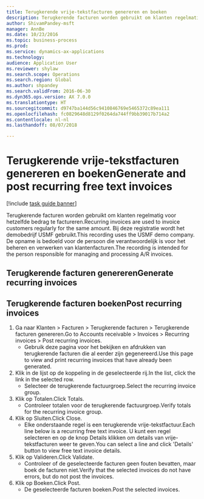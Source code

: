 ```yaml
--- 
title: Terugkerende vrije-tekstfacturen genereren en boeken
description: Terugkerende facturen worden gebruikt om klanten regelmatig voor hetzelfde bedrag te factureren.
author: ShivamPandey-msft
manager: AnnBe
ms.date: 10/23/2016
ms.topic: business-process
ms.prod: 
ms.service: dynamics-ax-applications
ms.technology: 
audience: Application User
ms.reviewer: shylaw
ms.search.scope: Operations
ms.search.region: Global
ms.author: shpandey
ms.search.validFrom: 2016-06-30
ms.dyn365.ops.version: AX 7.0.0
ms.translationtype: HT
ms.sourcegitcommit: d9747ba144d56c9410846769e5465372c89ea111
ms.openlocfilehash: fc0829648d8129f0264da744ff9bb39017b714a2
ms.contentlocale: nl-nl
ms.lasthandoff: 08/07/2018

---
```

# <a name="generate-and-post-recurring-free-text-invoices"></a><span data-ttu-id="f20fd-103">Terugkerende vrije-tekstfacturen genereren en boeken</span><span class="sxs-lookup"><span data-stu-id="f20fd-103">Generate and post recurring free text invoices</span></span>

[!include [task guide banner](../../includes/task-guide-banner.md)]

<span data-ttu-id="f20fd-104">Terugkerende facturen worden gebruikt om klanten regelmatig voor hetzelfde bedrag te factureren.</span><span class="sxs-lookup"><span data-stu-id="f20fd-104">Recurring invoices are used to invoice customers regularly for the same amount.</span></span> <span data-ttu-id="f20fd-105">Bij deze registratie wordt het demobedrijf USMF gebruikt.</span><span class="sxs-lookup"><span data-stu-id="f20fd-105">This recording uses the USMF demo company.</span></span> <span data-ttu-id="f20fd-106">De opname is bedoeld voor de persoon die verantwoordelijk is voor het beheren en verwerken van klantenfacturen.</span><span class="sxs-lookup"><span data-stu-id="f20fd-106">The recording is intended for the person responsible for managing and processing A/R invoices.</span></span>


## <a name="generate-recurring-invoices"></a><span data-ttu-id="f20fd-107">Terugkerende facturen genereren</span><span class="sxs-lookup"><span data-stu-id="f20fd-107">Generate recurring invoices</span></span>

## <a name="post-recurring-invoices"></a><span data-ttu-id="f20fd-108">Terugkerende facturen boeken</span><span class="sxs-lookup"><span data-stu-id="f20fd-108">Post recurring invoices</span></span>
1. <span data-ttu-id="f20fd-109">Ga naar Klanten > Facturen > Terugkerende facturen > Terugkerende facturen genereren.</span><span class="sxs-lookup"><span data-stu-id="f20fd-109">Go to Accounts receivable > Invoices > Recurring invoices > Post recurring invoices.</span></span>
    * <span data-ttu-id="f20fd-110">Gebruik deze pagina voor het bekijken en afdrukken van terugkerende facturen die al eerder zijn gegenereerd.</span><span class="sxs-lookup"><span data-stu-id="f20fd-110">Use this page to view and print recurring invoices that have already been generated.</span></span>  
2. <span data-ttu-id="f20fd-111">Klik in de lijst op de koppeling in de geselecteerde rij.</span><span class="sxs-lookup"><span data-stu-id="f20fd-111">In the list, click the link in the selected row.</span></span>
    * <span data-ttu-id="f20fd-112">Selecteer de terugkerende factuurgroep.</span><span class="sxs-lookup"><span data-stu-id="f20fd-112">Select the recurring invoice group.</span></span>  
3. <span data-ttu-id="f20fd-113">Klik op Totalen.</span><span class="sxs-lookup"><span data-stu-id="f20fd-113">Click Totals.</span></span>
    * <span data-ttu-id="f20fd-114">Controleer totalen voor de terugkerende factuurgroep.</span><span class="sxs-lookup"><span data-stu-id="f20fd-114">Verify totals for the recurring invoice group.</span></span>  
4. <span data-ttu-id="f20fd-115">Klik op Sluiten.</span><span class="sxs-lookup"><span data-stu-id="f20fd-115">Click Close.</span></span>
    * <span data-ttu-id="f20fd-116">Elke onderstaande regel is een terugkerende vrije-tekstfactuur.</span><span class="sxs-lookup"><span data-stu-id="f20fd-116">Each line below is a recurring free text invoice.</span></span> <span data-ttu-id="f20fd-117">U kunt een regel selecteren en op de knop Details klikken om details van vrije-tekstfacturen weer te geven.</span><span class="sxs-lookup"><span data-stu-id="f20fd-117">You can select a line and click 'Details' button to view free text invoice details.</span></span>  
5. <span data-ttu-id="f20fd-118">Klik op Valideren.</span><span class="sxs-lookup"><span data-stu-id="f20fd-118">Click Validate.</span></span>
    * <span data-ttu-id="f20fd-119">Controleer of de geselecteerde facturen geen fouten bevatten, maar boek de facturen niet.</span><span class="sxs-lookup"><span data-stu-id="f20fd-119">Verify that the selected invoices do not have errors, but do not post the invoices.</span></span>  
6. <span data-ttu-id="f20fd-120">Klik op Boeken.</span><span class="sxs-lookup"><span data-stu-id="f20fd-120">Click Post.</span></span>
    * <span data-ttu-id="f20fd-121">De geselecteerde facturen boeken.</span><span class="sxs-lookup"><span data-stu-id="f20fd-121">Post the selected invoices.</span></span>  


